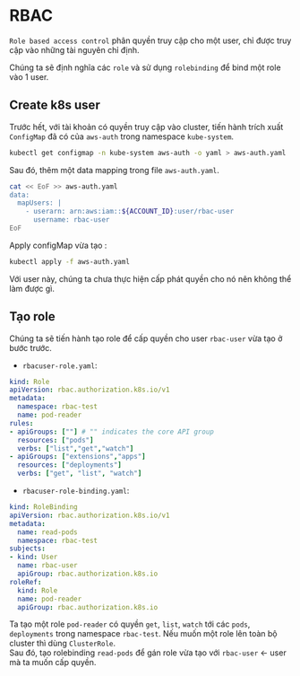 # RBAC  

`Role based access control` phân quyền truy cập cho một user, chỉ được truy cập vào những tài nguyên chỉ định.  

Chúng ta sẽ định nghĩa các `role` và sử dụng `rolebinding` để bind một role vào 1 user.  

## Create k8s user  

Trước hết, với tài khoản có quyền truy cập vào cluster, tiến hành trích xuất `ConfigMap` đã có của `aws-auth` trong namespace `kube-system`.  

```bash
kubectl get configmap -n kube-system aws-auth -o yaml > aws-auth.yaml
```

Sau đó, thêm một data mapping trong file `aws-auth.yaml`.  

```bash
cat << EoF >> aws-auth.yaml
data:
  mapUsers: |
    - userarn: arn:aws:iam::${ACCOUNT_ID}:user/rbac-user
      username: rbac-user
EoF
```

Apply configMap vừa tạo :  

```bash
kubectl apply -f aws-auth.yaml
```

Với user này, chúng ta chưa thực hiện cấp phát quyền cho nó nên không thể làm được gì.  

## Tạo role  

Chúng ta sẽ tiến hành tạo role để cấp quyền cho user `rbac-user` vừa tạo ở bước trước.  

+ `rbacuser-role.yaml`:  

```yaml
kind: Role
apiVersion: rbac.authorization.k8s.io/v1
metadata:
  namespace: rbac-test
  name: pod-reader
rules:
- apiGroups: [""] # "" indicates the core API group
  resources: ["pods"]
  verbs: ["list","get","watch"]
- apiGroups: ["extensions","apps"]
  resources: ["deployments"]
  verbs: ["get", "list", "watch"]
```

+ `rbacuser-role-binding.yaml`:  

```yaml
kind: RoleBinding
apiVersion: rbac.authorization.k8s.io/v1
metadata:
  name: read-pods
  namespace: rbac-test
subjects:
- kind: User
  name: rbac-user
  apiGroup: rbac.authorization.k8s.io
roleRef:
  kind: Role
  name: pod-reader
  apiGroup: rbac.authorization.k8s.io
```

Ta tạo một role `pod-reader` có quyền `get`, `list`, `watch` tới các `pods`, `deployments` trong namespace `rbac-test`. Nếu muốn một role lên toàn bộ cluster thì dùng `ClusterRole`.  
Sau đó, tạo rolebinding `read-pods` để gán role vừa tạo với `rbac-user` <- user mà ta muốn cấp quyền.  
